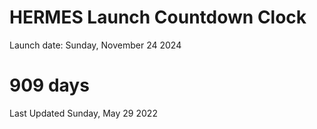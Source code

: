 # HERMES Launch Countdown Clock

Launch date: Sunday, November 24 2024
# 909 days

Last Updated Sunday, May 29 2022